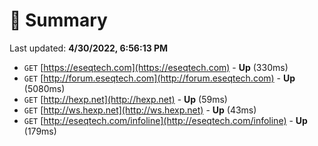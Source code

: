 # 📖 Summary
Last updated: **4/30/2022, 6:56:13 PM**

- `GET` [https://eseqtech.com](https://eseqtech.com) - **Up** (330ms)
- `GET` [http://forum.eseqtech.com](http://forum.eseqtech.com) - **Up** (5080ms)
- `GET` [http://hexp.net](http://hexp.net) - **Up** (59ms)
- `GET` [http://ws.hexp.net](http://ws.hexp.net) - **Up** (43ms)
- `GET` [http://eseqtech.com/infoline](http://eseqtech.com/infoline) - **Up** (179ms)
